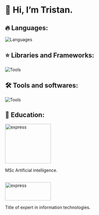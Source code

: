 # 👋 Hi, I’m Tristan.


  ## 🔥 Languages:

![Languages](https://skillicons.dev/icons?i=python,cpp,mysql,fortran&perline=5)


  ## ⭐️ Libraries and Frameworks:

![Tools](https://skillicons.dev/icons?i=pytorch,tensorflow,sklearn,&perline=5)


  ## 🛠️ Tools and softwares:

![Tools](https://skillicons.dev/icons?i=linux,windows,git,qt&perline=5)

  ## 📖 Education:
  <p align="left">
  <a href="https://www.hw.ac.uk/" target="_blank"> <img src="[https://imgs.search.brave.com/-PVc0toDZl3dcJepCkYNy2oJEhdbitxAJjy-almtkIk/rs:fit:1024:1024:1/g:ce/aHR0cDovL2Vybi1k/dWJhaS5jb20vd3At/Y29udGVudC91cGxv/YWRzLzIwMTkvMDcv/aGVyaW90LXdhdHQt/dW5pdmVyc2l0eS1s/b2dvLXBuZy10cmFu/c3BhcmVudC0xMDI0/eDEwMjQucG5n](https://en.wikipedia.org/wiki/Heriot-Watt_University#/media/File:Heriot-Watt_University_logo.svg)" alt="express" width="150" height="130"/> </a>
  </p>
  
  MSc Artificial intelligence.
  <br/>
  <br/>    
  <p align="left">
  <a href="https://www.epitech.eu/" target="_blank"> <img src="https://imgs.search.brave.com/phsrlS5jKBqHzHAczbFAnm-rT_2xYB1_SQe2XGL6fUE/rs:fit:1200:1200:1/g:ce/aHR0cDovL2VpcC5l/cGl0ZWNoLmV1LzIw/MTQvZXF1aWdlc3Rp/b24vaW1nL2VwaXRl/Y2gtbG9nby5wbmc" alt="express" width="150" height="60"/> </a>
  </p>
      Title of expert in information technologies.

